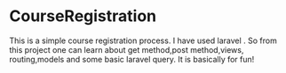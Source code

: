 # CourseRegistration
This is a simple course registration process. I have used laravel . 
So from this project one can learn about get method,post method,views,
routing,models and some basic laravel query. It is basically for fun!
